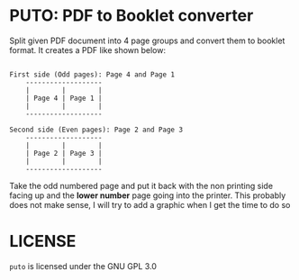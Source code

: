 # PUTO: PDF to Booklet converter

Split given PDF document into 4 page groups and convert them to booklet format.
It creates a PDF like shown below:

```

First side (Odd pages): Page 4 and Page 1
    -------------------
    |        |        |
    | Page 4 | Page 1 |
    |        |        |
    -------------------
    
Second side (Even pages): Page 2 and Page 3
    -------------------
    |        |        |
    | Page 2 | Page 3 |
    |        |        |
    -------------------
```

Take the odd numbered page and put it back with the non printing side facing up
and the **lower number** page going into the printer. This probably does not
make sense, I will try to add a graphic when I get the time to do so

# LICENSE

`puto` is licensed under the GNU GPL 3.0
